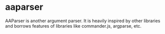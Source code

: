 #  aaparser

AAParser is another argument parser. It is heavily inspired by other
libraries and borrows features of libraries like commander.js, argparse, etc.
